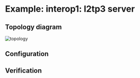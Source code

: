 # Example: interop1: l2tp3 server

## **Topology diagram**

![topology](/img/intop1-l2tp03.tst.png)

## **Configuration**

## **Verification**
